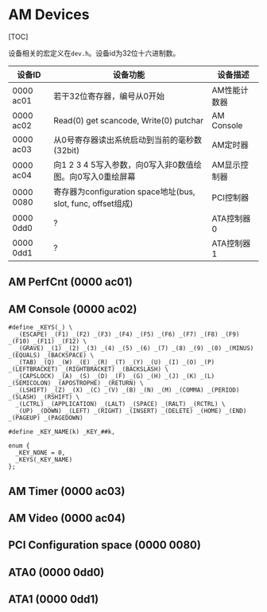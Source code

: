 # AM Devices

[TOC]

设备相关的宏定义在`dev.h`。设备id为32位十六进制数。

| 设备ID      | 设备功能                                     | 设备描述    |
| --------- | ---------------------------------------- | ------- |
| 0000 ac01 | 若干32位寄存器，编号从0开始                          | AM性能计数器 |
| 0000 ac02 | Read(0) get scancode, Write(0) putchar                    | AM Console  |
| 0000 ac03 | 从0号寄存器读出系统启动到当前的毫秒数(32bit)               | AM定时器   |
| 0000 ac04 | 向1 2 3 4 5写入参数，向0写入非0数值绘图。向0写入0重绘屏幕      | AM显示控制器 |
| 0000 0080 | 寄存器为configuration space地址(bus, slot, func, offset组成) | PCI控制器  |
| 0000 0dd0 | ?                                        | ATA控制器0 |
| 0000 0dd1 | ?                                        | ATA控制器1 |

## AM PerfCnt (0000 ac01)

## AM Console (0000 ac02)

```
#define _KEYS(_) \
  _(ESCAPE) _(F1) _(F2) _(F3) _(F4) _(F5) _(F6) _(F7) _(F8) _(F9) _(F10) _(F11) _(F12) \
  _(GRAVE) _(1) _(2) _(3) _(4) _(5) _(6) _(7) _(8) _(9) _(0) _(MINUS) _(EQUALS) _(BACKSPACE) \
  _(TAB) _(Q) _(W) _(E) _(R) _(T) _(Y) _(U) _(I) _(O) _(P) _(LEFTBRACKET) _(RIGHTBRACKET) _(BACKSLASH) \
  _(CAPSLOCK) _(A) _(S) _(D) _(F) _(G) _(H) _(J) _(K) _(L) _(SEMICOLON) _(APOSTROPHE) _(RETURN) \
  _(LSHIFT) _(Z) _(X) _(C) _(V) _(B) _(N) _(M) _(COMMA) _(PERIOD) _(SLASH) _(RSHIFT) \
  _(LCTRL) _(APPLICATION) _(LALT) _(SPACE) _(RALT) _(RCTRL) \
  _(UP) _(DOWN) _(LEFT) _(RIGHT) _(INSERT) _(DELETE) _(HOME) _(END) _(PAGEUP) _(PAGEDOWN)

#define _KEY_NAME(k) _KEY_##k,

enum {
  _KEY_NONE = 0,
  _KEYS(_KEY_NAME)
};
```

## AM Timer (0000 ac03)
## AM Video (0000 ac04)
## PCI Configuration space (0000 0080)
## ATA0 (0000 0dd0)
## ATA1 (0000 0dd1)

